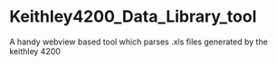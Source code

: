 # Keithley4200_Data_Library_tool
A handy webview based tool which parses .xls files generated by the keithley 4200
